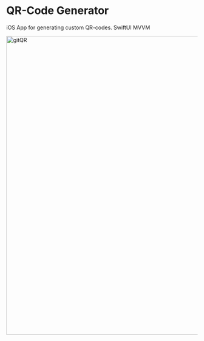# QR-Code Generator

iOS App for generating custom QR-codes. SwiftUI MVVM

<img width="785" alt="gitQR" src="https://user-images.githubusercontent.com/95241900/190391625-ffd37d50-6575-4af0-9c2a-37079441b222.png">
